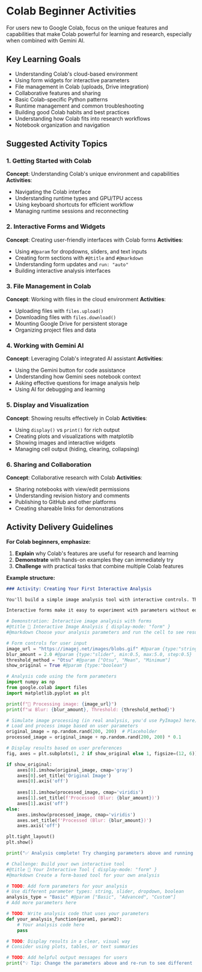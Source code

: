 # Colab Beginner Activities

For users new to Google Colab, focus on the unique features and capabilities that make Colab powerful for learning and research, especially when combined with Gemini AI.

## Key Learning Goals
- Understanding Colab's cloud-based environment
- Using form widgets for interactive parameters
- File management in Colab (uploads, Drive integration)
- Collaborative features and sharing
- Basic Colab-specific Python patterns
- Runtime management and common troubleshooting
- Building good Colab habits and best practices
- Understanding how Colab fits into research workflows
- Notebook organization and navigation

## Suggested Activity Topics

### 1. Getting Started with Colab
**Concept**: Understanding Colab's unique environment and capabilities
**Activities**:
- Navigating the Colab interface
- Understanding runtime types and GPU/TPU access
- Using keyboard shortcuts for efficient workflow
- Managing runtime sessions and reconnecting

### 2. Interactive Forms and Widgets
**Concept**: Creating user-friendly interfaces with Colab forms
**Activities**:
- Using `#@param` for dropdowns, sliders, and text inputs
- Creating form sections with `#@title` and `#@markdown`
- Understanding form updates and `run: "auto"`
- Building interactive analysis interfaces

### 3. File Management in Colab
**Concept**: Working with files in the cloud environment
**Activities**:
- Uploading files with `files.upload()`
- Downloading files with `files.download()`
- Mounting Google Drive for persistent storage
- Organizing project files and data

### 4. Working with Gemini AI
**Concept**: Leveraging Colab's integrated AI assistant
**Activities**:
- Using the Gemini button for code assistance
- Understanding how Gemini sees notebook context
- Asking effective questions for image analysis help
- Using AI for debugging and learning

### 5. Display and Visualization
**Concept**: Showing results effectively in Colab
**Activities**:
- Using `display()` vs `print()` for rich output
- Creating plots and visualizations with matplotlib
- Showing images and interactive widgets
- Managing cell output (hiding, clearing, collapsing)

### 6. Sharing and Collaboration
**Concept**: Collaborative research with Colab
**Activities**:
- Sharing notebooks with view/edit permissions
- Understanding revision history and comments
- Publishing to GitHub and other platforms
- Creating shareable links for demonstrations

## Activity Delivery Guidelines

**For Colab beginners, emphasize:**

1. **Explain** why Colab's features are useful for research and learning
2. **Demonstrate** with hands-on examples they can immediately try
3. **Challenge** with practical tasks that combine multiple Colab features

**Example structure:**
```markdown
### Activity: Creating Your First Interactive Analysis

You'll build a simple image analysis tool with interactive controls. This shows how Colab can create user-friendly interfaces for complex analysis.

Interactive forms make it easy to experiment with parameters without editing code.
```

```python
# Demonstration: Interactive image analysis with forms
#@title 🔬 Interactive Image Analysis { display-mode: "form" }
#@markdown Choose your analysis parameters and run the cell to see results

# Form controls for user input
image_url = "https://imagej.net/images/blobs.gif" #@param {type:"string"}
blur_amount = 2.0 #@param {type:"slider", min:0.5, max:5.0, step:0.5}
threshold_method = "Otsu" #@param ["Otsu", "Mean", "Minimum"]
show_original = True #@param {type:"boolean"}

# Analysis code using the form parameters
import numpy as np
from google.colab import files
import matplotlib.pyplot as plt

print(f"🔄 Processing image: {image_url}")
print(f"📊 Blur: {blur_amount}, Threshold: {threshold_method}")

# Simulate image processing (in real analysis, you'd use PyImageJ here)
# Load and process image based on user parameters
original_image = np.random.rand(200, 200)  # Placeholder
processed_image = original_image + np.random.rand(200, 200) * 0.1

# Display results based on user preferences
fig, axes = plt.subplots(1, 2 if show_original else 1, figsize=(12, 6))

if show_original:
    axes[0].imshow(original_image, cmap='gray')
    axes[0].set_title('Original Image')
    axes[0].axis('off')
    
    axes[1].imshow(processed_image, cmap='viridis')
    axes[1].set_title(f'Processed (Blur: {blur_amount})')
    axes[1].axis('off')
else:
    axes.imshow(processed_image, cmap='viridis')
    axes.set_title(f'Processed (Blur: {blur_amount})')
    axes.axis('off')

plt.tight_layout()
plt.show()

print("✅ Analysis complete! Try changing parameters above and running again.")
```

```python
# Challenge: Build your own interactive tool
#@title 🎯 Your Interactive Tool { display-mode: "form" }
#@markdown Create a form-based tool for your own analysis

# TODO: Add form parameters for your analysis
# Use different parameter types: string, slider, dropdown, boolean
analysis_type = "Basic" #@param ["Basic", "Advanced", "Custom"]
# Add more parameters here

# TODO: Write analysis code that uses your parameters
def your_analysis_function(param1, param2):
    # Your analysis code here
    pass

# TODO: Display results in a clear, visual way
# Consider using plots, tables, or text summaries

# TODO: Add helpful output messages for users
print("💡 Tip: Change the parameters above and re-run to see different results!")
```